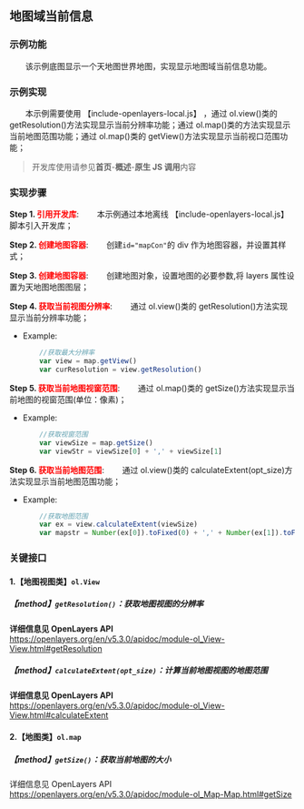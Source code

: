 ## 地图域当前信息

### 示例功能

&ensp;&ensp;&ensp;&ensp;该示例底图显示一个天地图世界地图，实现显示地图域当前信息功能。

### 示例实现

&ensp;&ensp;&ensp;&ensp;本示例需要使用 【include-openlayers-local.js】 ，通过 ol.view()类的 getResolution()方法实现显示当前分辨率功能；通过 ol.map()类的方法实现显示当前地图范围功能；通过 ol.map()类的 getView()方法实现显示当前视口范围功能；

> 开发库使用请参见**首页**-**概述**-**原生 JS 调用**内容

### 实现步骤

**Step 1. <font color=red>引用开发库</font>**:
&ensp;&ensp;&ensp;&ensp;本示例通过本地离线 【include-openlayers-local.js】 脚本引入开发库；

**Step 2. <font color=red>创建地图容器</font>**:
&ensp;&ensp;&ensp;&ensp;创建`id="mapCon"`的 div 作为地图容器，并设置其样式；

**Step 3. <font color=red>创建地图容器</font>**:
&ensp;&ensp;&ensp;&ensp;创建地图对象，设置地图的必要参数,将 layers 属性设置为天地图地图图层；

**Step 4. <font color=red>获取当前视图分辨率</font>**:
&ensp;&ensp;&ensp;&ensp;通过 ol.view()类的 getResolution()方法实现显示当前分辨率功能；

* Example:

    ```javascript
        //获取最大分辨率
        var view = map.getView()
        var curResolution = view.getResolution()
    ```
**Step 5. <font color=red>获取当前地图视窗范围</font>**:
&ensp;&ensp;&ensp;&ensp;通过 ol.map()类的 getSize()方法实现显示当前地图的视窗范围(单位：像素)；

* Example:

    ```javascript
        //获取视窗范围
        var viewSize = map.getSize()
        var viewStr = viewSize[0] + ',' + viewSize[1]
    ```
**Step 6. <font color=red>获取当前地图范围</font>**:
&ensp;&ensp;&ensp;&ensp;通过 ol.view()类的 calculateExtent(opt_size)方法实现显示当前地图范围功能；

* Example:

    ```javascript
        //获取地图范围
        var ex = view.calculateExtent(viewSize)
        var mapstr = Number(ex[0]).toFixed(0) + ',' + Number(ex[1]).toFixed(0) + ',' + Number(ex[2]).toFixed(0) + ',' + Number(ex[3]).toFixed(0)
    ```

### 关键接口

#### 1.【地图视图类】`ol.View`
##### 【method】`getResolution()`：获取地图视图的分辨率

**详细信息见 OpenLayers API**
https://openlayers.org/en/v5.3.0/apidoc/module-ol_View-View.html#getResolution

##### 【method】`calculateExtent(opt_size)`：计算当前地图视图的地图范围

**详细信息见 OpenLayers API**
https://openlayers.org/en/v5.3.0/apidoc/module-ol_View-View.html#calculateExtent

#### 2.【地图类】`ol.map`
##### 【method】`getSize()`：获取当前地图的大小

详细信息见 OpenLayers API
https://openlayers.org/en/v5.3.0/apidoc/module-ol_Map-Map.html#getSize


